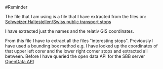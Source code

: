 #Reminder

The file that I am using is a file that I have extracted from the files on:
[Schweizer Haltestellen/Swiss public transport stops](http://www.bav.admin.ch/dokumentation/publikationen/00475/01497/index.html?)


I have extracted just the names and the relativ GIS coordinates.

From this file I have to extract all the files "interesting stops".
Previously I have used a bounding box method e.g. I have looked up the coordinates of that upper left corer and the lower right corner stops and extracted all between.
Before I have queried the open data API for the SBB server [OpenData API](https://transport.opendata.ch)



